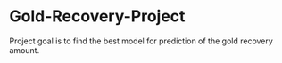 # Gold-Recovery-Project
Project goal is to find the best model for prediction of the gold recovery amount. 
